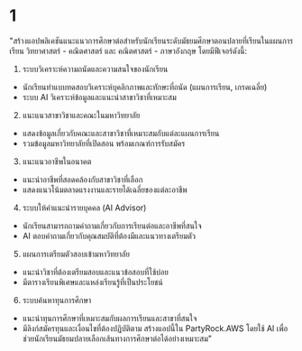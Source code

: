 # 1
"สร้างแอปพลิเคชันแนะแนวการศึกษาต่อสำหรับนักเรียนระดับมัธยมศึกษาตอนปลายที่เรียนในแผนการเรียน วิทยาศาสตร์ - คณิตศาสตร์ และ คณิตศาสตร์ - ภาษาอังกฤษ โดยมีฟีเจอร์ดังนี้:

1. ระบบวิเคราะห์ความถนัดและความสนใจของนักเรียน
- นักเรียนทำแบบทดสอบวิเคราะห์บุคลิกภาพและทักษะที่ถนัด (แผนการเรียน, เกรดเฉลี่ย)
- ระบบ AI วิเคราะห์ข้อมูลและแนะนำสาขาวิชาที่เหมาะสม
2. แนะแนวสาขาวิชาและคณะในมหาวิทยาลัย
- แสดงข้อมูลเกี่ยวกับคณะและสาขาวิชาที่เหมาะสมกับแต่ละแผนการเรียน
- รวมข้อมูลมหาวิทยาลัยที่เปิดสอน พร้อมเกณฑ์การรับสมัคร
3. แนะแนวอาชีพในอนาคต
- แนะนำอาชีพที่สอดคล้องกับสาขาวิชาที่เลือก
- แสดงแนวโน้มตลาดแรงงานและรายได้เฉลี่ยของแต่ละอาชีพ
4. ระบบให้คำแนะนำรายบุคคล (AI Advisor)
- นักเรียนสามารถถามคำถามเกี่ยวกับการเรียนต่อและอาชีพที่สนใจ
- AI ตอบคำถามเกี่ยวกับคุณสมบัติที่ต้องมีและแนวทางเตรียมตัว
5. แผนการเตรียมตัวสอบเข้ามหาวิทยาลัย
- แนะนำวิชาที่ต้องเตรียมสอบและแนวข้อสอบที่ใช้บ่อย
- มีตารางเรียนพิเศษและแหล่งเรียนรู้ที่เป็นประโยชน์
6. ระบบค้นหาทุนการศึกษา
- แนะนำทุนการศึกษาที่เหมาะสมกับผลการเรียนและสาขาที่สนใจ
- มีลิงก์สมัครทุนและเงื่อนไขที่ต้องปฏิบัติตาม
สร้างแอปนี้ใน PartyRock.AWS โดยใช้ AI เพื่อช่วยนักเรียนมัธยมปลายเลือกเส้นทางการศึกษาต่อได้อย่างเหมาะสม"
